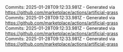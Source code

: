 Commits: 2025-01-28T09:12:33.981Z - Generated via https://github.com/marketplace/actions/artificial-grass
<br>
Commits: 2025-01-28T09:12:33.981Z - Generated via https://github.com/marketplace/actions/artificial-grass
<br>
Commits: 2025-01-28T09:12:33.981Z - Generated via https://github.com/marketplace/actions/artificial-grass
<br>
Commits: 2025-01-28T09:12:33.981Z - Generated via https://github.com/marketplace/actions/artificial-grass
<br>
